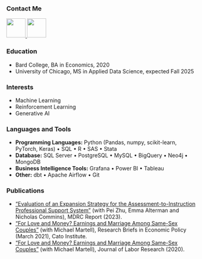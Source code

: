 ### Contact Me

 <a href="https://www.linkedin.com/in/peytonnash/">
   <img height="50" src="https://github.com/user-attachments/assets/6fdd796e-7c70-49d5-bad6-bb6922091840"/>
</a>
 <a href="peytonnash@gmail.com">
   <img height="50" src="https://github.com/user-attachments/assets/4382cd36-bff7-453d-bd76-f82c9f8d6cb0"/>
</a>

### Education
- Bard College, BA in Economics, 2020
- University of Chicago, MS in Applied Data Science, expected Fall 2025

### Interests
- Machine Learning
- Reinforcement Learning
- Generative AI

### Languages and Tools
- **Programming Languages:** Python (Pandas, numpy, scikit-learn, PyTorch, Keras) • SQL • R • SAS • Stata
- **Database:** SQL Server • PostgreSQL • MySQL • BigQuery • Neo4j • MongoDB
- **Business Intelligence Tools:** Grafana • Power BI • Tableau
- **Other:** dbt • Apache Airflow • Git

### Publications
- [“Evaluation of an Expansion Strategy for the Assessment-to-Instruction Professional Support System”](https://www.mdrc.org/work/publications/evaluation-expansion-strategy-assessment-instruction-professional-support-system) (with Pei Zhu, Emma Alterman and Nicholas Commins), MDRC Report (2023).
- [“For Love and Money? Earnings and Marriage Among Same-Sex Couples”](https://www.cato.org/research-briefs-economic-policy/love-money-earnings-marriage-among-same-sex-couples) (with Michael Martell), Research Briefs in Economic Policy (March 2021), Cato Institute.
- [“For Love and Money? Earnings and Marriage Among Same-Sex Couples”](https://link.springer.com/article/10.1007/s12122-020-09305-4) (with Michael Martell), Journal of Labor Research (2020).


<!--
**PeytonNash/PeytonNash** is a ✨ _special_ ✨ repository because its `README.md` (this file) appears on your GitHub profile.

Here are some ideas to get you started:

- 🔭 I’m currently working on ...
- 🌱 I’m currently learning ...
- 👯 I’m looking to collaborate on ...
- 🤔 I’m looking for help with ...
- 💬 Ask me about ...
- 📫 How to reach me: ...
- 😄 Pronouns: ...
- ⚡ Fun fact: ...
-->
